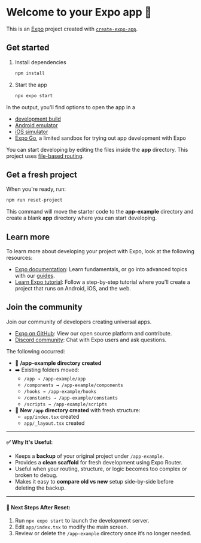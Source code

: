 # Welcome to your Expo app 👋

This is an [Expo](https://expo.dev) project created with [`create-expo-app`](https://www.npmjs.com/package/create-expo-app).

## Get started

1. Install dependencies

   ```bash
   npm install
   ```

2. Start the app

   ```bash
   npx expo start
   ```

In the output, you'll find options to open the app in a

- [development build](https://docs.expo.dev/develop/development-builds/introduction/)
- [Android emulator](https://docs.expo.dev/workflow/android-studio-emulator/)
- [iOS simulator](https://docs.expo.dev/workflow/ios-simulator/)
- [Expo Go](https://expo.dev/go), a limited sandbox for trying out app development with Expo

You can start developing by editing the files inside the **app** directory. This project uses [file-based routing](https://docs.expo.dev/router/introduction).

## Get a fresh project

When you're ready, run:

```bash
npm run reset-project
```

This command will move the starter code to the **app-example** directory and create a blank **app** directory where you can start developing.

## Learn more

To learn more about developing your project with Expo, look at the following resources:

- [Expo documentation](https://docs.expo.dev/): Learn fundamentals, or go into advanced topics with our [guides](https://docs.expo.dev/guides).
- [Learn Expo tutorial](https://docs.expo.dev/tutorial/introduction/): Follow a step-by-step tutorial where you'll create a project that runs on Android, iOS, and the web.

## Join the community

Join our community of developers creating universal apps.

- [Expo on GitHub](https://github.com/expo/expo): View our open source platform and contribute.
- [Discord community](https://chat.expo.dev): Chat with Expo users and ask questions.


The following occurred:

- 📁 **/app-example directory created**
- ➡️ Existing folders moved:
  - `/app → /app-example/app`
  - `/components → /app-example/components`
  - `/hooks → /app-example/hooks`
  - `/constants → /app-example/constants`
  - `/scripts → /app-example/scripts`
- 📁 **New `/app` directory created** with fresh structure:
  - `app/index.tsx` created
  - `app/_layout.tsx` created

---

#### ✅ Why It's Useful:

- Keeps a **backup** of your original project under `/app-example`.
- Provides a **clean scaffold** for fresh development using Expo Router.
- Useful when your routing, structure, or logic becomes too complex or broken to debug.
- Makes it easy to **compare old vs new** setup side-by-side before deleting the backup.

---

#### 📌 Next Steps After Reset:

1. Run `npx expo start` to launch the development server.
2. Edit `app/index.tsx` to modify the main screen.
3. Review or delete the `/app-example` directory once it’s no longer needed.
